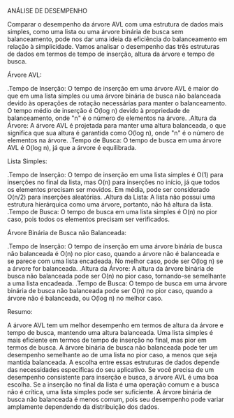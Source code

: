 ANÁLISE DE DESEMPENHO

Comparar o desempenho da árvore AVL com uma estrutura de dados mais simples, como uma lista ou uma árvore binária de busca sem 
balanceamento, pode nos dar uma ideia da eficiência do balanceamento em relação à simplicidade. Vamos analisar o desempenho das 
três estruturas de dados em termos de tempo de inserção, altura da árvore e tempo de busca.

Árvore AVL:

.Tempo de Inserção: O tempo de inserção em uma árvore AVL é maior do que em uma lista simples ou uma árvore binária de busca não 
balanceada devido às operações de rotação necessárias para manter o balanceamento. O tempo médio de inserção é O(log n) devido à
propriedade de balanceamento, onde "n" é o número de elementos na árvore.
.Altura da Árvore: A árvore AVL é projetada para manter uma altura balanceada, o que significa que sua altura é garantida como 
O(log n), onde "n" é o número de elementos na árvore.
.Tempo de Busca: O tempo de busca em uma árvore AVL é O(log n), já que a árvore é equilibrada.

Lista Simples:

.Tempo de Inserção: O tempo de inserção em uma lista simples é O(1) para inserções no final da lista, mas O(n) para inserções no 
início, já que todos os elementos precisam ser movidos. Em média, pode ser considerado O(n/2) para inserções aleatórias.
.Altura da Lista: A lista não possui uma estrutura hierárquica como uma árvore, portanto, não há altura da lista.
.Tempo de Busca: O tempo de busca em uma lista simples é O(n) no pior caso, pois todos os elementos precisam ser verificados.

Árvore Binária de Busca não Balanceada:

.Tempo de Inserção: O tempo de inserção em uma árvore binária de busca não balanceada é O(n) no pior caso, quando a árvore não é
balanceada e se parece com uma lista encadeada. No melhor caso, pode ser O(log n) se a árvore for balanceada.
.Altura da Árvore: A altura da árvore binária de busca não balanceada pode ser O(n) no pior caso, tornando-se semelhante a uma 
lista encadeada.
.Tempo de Busca: O tempo de busca em uma árvore binária de busca não balanceada pode ser O(n) no pior caso, quando a árvore não é balanceada, ou O(log n) no melhor caso.

Resumo:
    
A árvore AVL tem um melhor desempenho em termos de altura da árvore e tempo de busca, mantendo uma altura balanceada.
Uma lista simples é mais eficiente em termos de tempo de inserção no final, mas pior em termos de busca.
A árvore binária de busca não balanceada pode ter um desempenho semelhante ao de uma lista no pior caso, a menos que seja mantida balanceada.
A escolha entre essas estruturas de dados depende das necessidades específicas do seu aplicativo. Se você precisa de um desempenho consistente para inserção e busca, a árvore AVL é uma boa escolha. Se a inserção no final da lista é uma operação comum e a busca não é crítica, uma lista simples pode ser suficiente. A árvore binária de busca não balanceada é menos comum, pois seu desempenho pode variar amplamente dependendo da distribuição dos dados.
